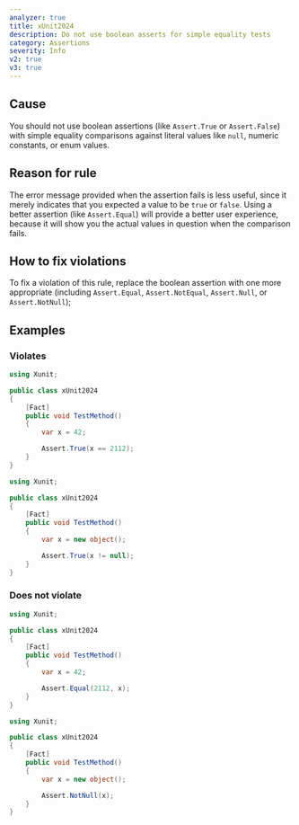 ```yaml
---
analyzer: true
title: xUnit2024
description: Do not use boolean asserts for simple equality tests
category: Assertions
severity: Info
v2: true
v3: true
---
```


## Cause

You should not use boolean assertions (like `Assert.True` or `Assert.False`) with simple equality comparisons
against literal values like `null`, numeric constants, or enum values.

## Reason for rule

The error message provided when the assertion fails is less useful, since it merely indicates that you expected
a value to be `true` or `false`. Using a better assertion (like `Assert.Equal`) will provide a better user
experience, because it will show you the actual values in question when the comparison fails.

## How to fix violations

To fix a violation of this rule, replace the boolean assertion with one more appropriate (including `Assert.Equal`,
`Assert.NotEqual`, `Assert.Null`, or `Assert.NotNull`);

## Examples

### Violates

```csharp
using Xunit;

public class xUnit2024
{
    [Fact]
    public void TestMethod()
    {
        var x = 42;

        Assert.True(x == 2112);
    }
}
```

```csharp
using Xunit;

public class xUnit2024
{
    [Fact]
    public void TestMethod()
    {
        var x = new object();

        Assert.True(x != null);
    }
}
```

### Does not violate

```csharp
using Xunit;

public class xUnit2024
{
    [Fact]
    public void TestMethod()
    {
        var x = 42;

        Assert.Equal(2112, x);
    }
}
```

```csharp
using Xunit;

public class xUnit2024
{
    [Fact]
    public void TestMethod()
    {
        var x = new object();

        Assert.NotNull(x);
    }
}
```
